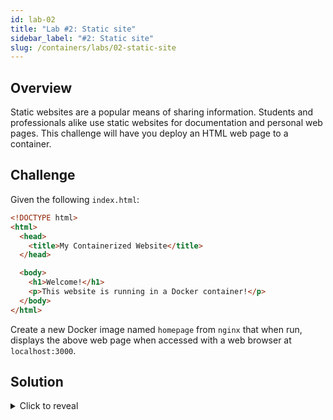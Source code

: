 ```yaml
---
id: lab-02
title: "Lab #2: Static site"
sidebar_label: "#2: Static site"
slug: /containers/labs/02-static-site
---
```


## Overview

Static websites are a popular means of sharing information. Students and
professionals alike use static websites for documentation and personal web
pages. This challenge will have you deploy an HTML web page to a container.

## Challenge

Given the following `index.html`:

```html
<!DOCTYPE html>
<html>
  <head>
    <title>My Containerized Website</title>
  </head>

  <body>
    <h1>Welcome!</h1>
    <p>This website is running in a Docker container!</p>
  </body>
</html>
```

Create a new Docker image named `homepage` from `nginx` that when run, displays
the above web page when accessed with a web browser at `localhost:3000`.

## Solution

<details>
<summary>Click to reveal</summary>

Create the file `index.html` locally by copying and pasting the snippet above.

Create a Dockerfile with these contents:

```dockerfile
FROM nginx
COPY index.html /usr/share/nginx/html
```

Build the container:

    docker build -t homepage .

After Docker pulls down the container from Docker Hub and builds the container,
run it to verify that we've completed this challenge:

    docker run -p 3000:80 homepage

Use a web browser to access `localhost:3000`, which should display the contents
of the index.html file.

</details>
